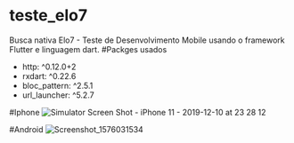 # teste_elo7
 Busca nativa Elo7 - Teste de Desenvolvimento Mobile usando o framework Flutter e linguagem dart.
 #Packges usados
  - http: ^0.12.0+2
  - rxdart: ^0.22.6
  - bloc_pattern: ^2.5.1
  - url_launcher: ^5.2.7
 
 #Iphone
 ![Simulator Screen Shot - iPhone 11 - 2019-12-10 at 23 28 12](https://user-images.githubusercontent.com/8354309/70586506-03c53b80-1ba6-11ea-8eac-e8bdbf8f5fa6.png)
 
 #Android
 ![Screenshot_1576031534](https://user-images.githubusercontent.com/8354309/70586616-5acb1080-1ba6-11ea-9d8c-bffd1a147e55.png)
